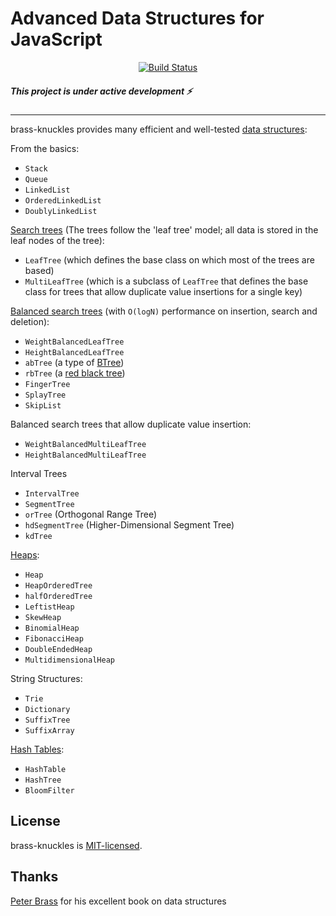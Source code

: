 Advanced Data Structures for JavaScript
=======================================
<p align="center">
  <a href="https://circleci.com/gh/Letladi/brass-knuckles">
    <img src="https://circleci.com/gh/Letladi/brass-knuckles.svg?style=svg" alt="Build Status">
  </a>
</p>

##### This project is under active development ⚡️

-------------------------------------------

brass-knuckles provides many efficient and well-tested [data structures][]:

From the basics:
- `Stack`
- `Queue`
- `LinkedList`
- `OrderedLinkedList`
- `DoublyLinkedList`



[Search trees][] (The trees follow the 'leaf tree' model; all data is stored in the leaf nodes of the tree):
- `LeafTree` (which defines the base class on which most of the trees are based)
- `MultiLeafTree` (which is a subclass of `LeafTree` that defines the base class for trees
that allow duplicate value insertions for a single key)


[Balanced search trees][] (with `O(logN)` performance on insertion, search and deletion):
- `WeightBalancedLeafTree`
- `HeightBalancedLeafTree`
- `abTree` (a type of [BTree][])
- `rbTree` (a [red black tree][])
- `FingerTree`
- `SplayTree`
- `SkipList`

Balanced search trees that allow duplicate value insertion:
- `WeightBalancedMultiLeafTree`
- `HeightBalancedMultiLeafTree`

Interval Trees
- `IntervalTree`
- `SegmentTree`
- `orTree` (Orthogonal Range Tree)
- `hdSegmentTree` (Higher-Dimensional Segment Tree)
- `kdTree`

[Heaps][]:
- `Heap`
- `HeapOrderedTree`
- `halfOrderedTree`
- `LeftistHeap`
- `SkewHeap`
- `BinomialHeap`
- `FibonacciHeap`
- `DoubleEndedHeap`
- `MultidimensionalHeap`

String Structures:
- `Trie`
- `Dictionary`
- `SuffixTree`
- `SuffixArray`

[Hash Tables][]:
- `HashTable`
- `HashTree`
- `BloomFilter`

License
-------

brass-knuckles is [MIT-licensed](https://opensource.org/licenses/MIT).


Thanks
-------

[Peter Brass][] for his excellent book on data structures


[BTree]: https://en.wikipedia.org/wiki/B-tree
[Balanced search trees]: https://en.wikipedia.org/wiki/Self-balancing_binary_search_tree
[red black tree]: https://en.wikipedia.org/wiki/Red%E2%80%93black_tree
[data structures]: https://www.amazon.com/Advanced-Data-Structures-Peter-Brass/dp/0521880378/ref=sr_1_2?ie=UTF8&qid=1541833203&sr=8-2&keywords=advanced+data+structures
[Search trees]: https://en.wikipedia.org/wiki/Search_tree
[Heaps]: https://en.wikipedia.org/wiki/Heap_(data_structure)
[Hash Tables]: https://en.wikipedia.org/wiki/Hash_table
[Peter Brass]: https://www.ccny.cuny.edu/profiles/peter-brass
